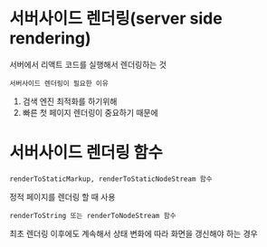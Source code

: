 # 서버사이드 렌더링(server side rendering)

서버에서 리액트 코드를 실행해서 렌더링하는 것

`서버사이드 렌더링이 필요한 이유`

1) 검색 엔진 최적화를 하기위해
2) 빠른 첫 페이지 렌더링이 중요하기 때문에


# 서버사이드 렌더링 함수

`renderToStaticMarkup, renderToStaticNodeStream 함수`

정적 페이지를 렌더링 할 때 사용

`renderToString 또는 renderToNodeStream 함수`

최초 렌더링 이후에도 계속해서 상태 변화에 따라 화면을 갱신해야 하는 경우
